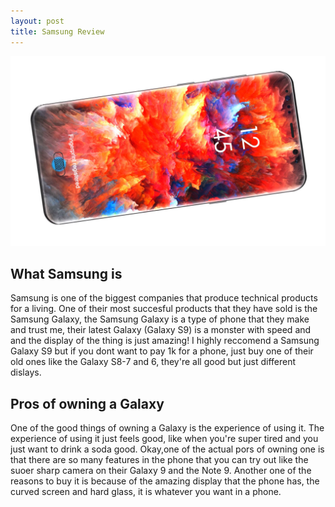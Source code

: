 ```yaml
---
layout: post
title: Samsung Review
---
```


![image title](/images/galaxy.jpg)

## What Samsung is
Samsung is one of the biggest companies that produce technical products for a living. One of their most succesful products that they have sold is the Samsung Galaxy, the Samsung Galaxy is a type of phone that they make and trust me, their latest Galaxy (Galaxy S9) is a monster with speed and and the display of the thing is just amazing! I highly reccomend a Samsung Galaxy S9 but if you dont want to pay 1k for a phone, just buy one of their old ones like the Galaxy S8-7 and 6, they're all good but just different dislays.




## Pros of owning a Galaxy
One of the good things of owning a Galaxy is the experience of using it. The experience of using it just feels good, like when you're super tired and you just want to drink a soda good. Okay,one of the actual pors of owning one is that there are so many features in the phone that you can try out like the suoer sharp camera on their Galaxy 9 and the Note 9. Another one of the reasons to buy it is because of the amazing display that the phone has, the curved screen and hard glass, it is whatever you want in a phone.



